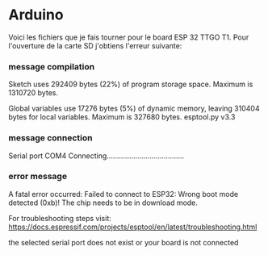 # Arduino

Voici les fichiers que je fais tourner pour le board ESP 32 TTGO T1. Pour l'ouverture de la carte SD j'obtiens l'erreur suivante: 

### message compilation
Sketch uses 292409 bytes (22%) of program storage space. Maximum is 1310720 bytes.

Global variables use 17276 bytes (5%) of dynamic memory, leaving 310404 bytes for local variables. Maximum is 327680 bytes.
esptool.py v3.3

### message connection 
Serial port COM4
Connecting......................................

### error message
A fatal error occurred: Failed to connect to ESP32: Wrong boot mode detected (0xb)! The chip needs to be in download mode.

For troubleshooting steps visit: https://docs.espressif.com/projects/esptool/en/latest/troubleshooting.html

the selected serial port does not exist or your board is not connected
